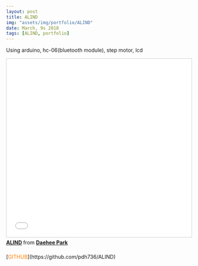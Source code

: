 ```yaml
---
layout: post
title: ALIND
img: "assets/img/portfolio/ALIND"
date: March, 9s 2018
tags: [ALIND, portfolio]
---
```

Using arduino, hc-06(bluetooth module), step motor, lcd
<br>
<iframe src="//www.slideshare.net/slideshow/embed_code/key/eDl1lsmShshAnP" width="100%" height="485" frameborder="0" marginwidth="0" marginheight="0" scrolling="no" style="border:1px solid #CCC; border-width:1px; margin-bottom:5px; max-width: 100%;" allowfullscreen> </iframe> <div style="margin-bottom:5px"> <strong> <a href="//www.slideshare.net/ssuser3dd96f/alind" title="ALIND" target="_blank">ALIND</a> </strong> from <strong><a href="//www.slideshare.net/ssuser3dd96f" target="_blank">Daehee Park</a></strong> </div>
<br>
[<font color="#FF8000">GITHUB</font>](https://github.com/pdh736/ALIND)